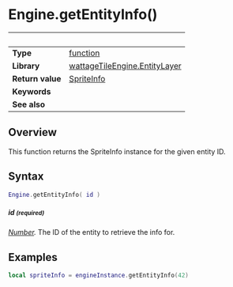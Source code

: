 # Engine.getEntityInfo()

|                      | &nbsp;
| -------------------- | ---------------------------------------------------------------
| __Type__             | [function](http://docs.coronalabs.com/api/type/Function.html)
| __Library__          | [wattageTileEngine.EntityLayer](type_entityLayer.markdown)
| __Return value__     | [SpriteInfo](../spriteInfo/type_spriteInfo.markdown)
| __Keywords__         |
| __See also__         |


## Overview

This function returns the SpriteInfo instance for the given entity ID.


## Syntax

``````lua
Engine.getEntityInfo( id )
``````

##### id <small>(required)</small>
_[Number](https://docs.coronalabs.com/api/type/Number.html)._
The ID of the entity to retrieve the info for.

## Examples

``````lua
local spriteInfo = engineInstance.getEntityInfo(42)
``````
